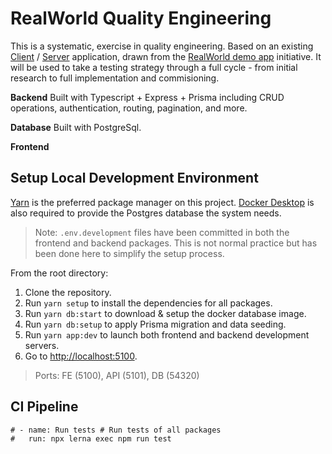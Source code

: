 # RealWorld Quality Engineering

This is a systematic, exercise in quality engineering. Based on an existing [Client](https://github.com/gothinkster/react-redux-realworld-example-app/tree/master) / [Server](https://github.com/SeuRonao/realworld-express-prisma/tree/main) application, drawn from the [RealWorld demo app](https://www.realworld.how/) initiative. It will be used to take a testing strategy through a full cycle - from initial research to full implementation and commisioning.

**Backend**
Built with Typescript + Express + Prisma including CRUD operations, authentication, routing, pagination, and more.

**Database**
Built with PostgreSql.

**Frontend**


## Setup Local Development Environment
[Yarn](https://yarnpkg.com/) is the preferred package manager on this project. [Docker Desktop](https://www.docker.com/products/docker-desktop/) is also required to provide the Postgres database the system needs.

> Note: `.env.development` files have been committed in both the frontend and backend packages. This is not normal practice but has been done here to simplify the setup process.

From the root directory:

1. Clone the repository.
2. Run `yarn setup` to install the dependencies for all packages.
3. Run `yarn db:start` to download & setup the docker database image.
4. Run `yarn db:setup` to apply Prisma migration and data seeding.
5. Run `yarn app:dev` to launch both frontend and backend development servers.
6. Go to [http://localhost:5100](http://localhost:5100).

> Ports: FE (5100), API (5101), DB (54320)

## CI Pipeline

```
# - name: Run tests # Run tests of all packages
#   run: npx lerna exec npm run test
```